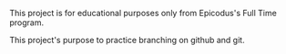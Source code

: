 This project is for educational purposes only from Epicodus's Full Time program.

This project's purpose to practice branching on github and git.